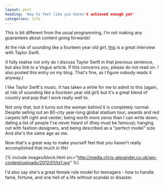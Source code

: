 ```yaml
---
layout: post
heading: 'How to feel like you haven't achieved enough yet'
categories: life
---
```


This is bit different from the usual programming, I'm not making any guarantees about content going forwards!

At the risk of sounding like a fourteen year old girl, [this](http://www.vogue.com/magazine/article/taylor-swift-the-single-life/) is a great interview with Taylor Swift.

(I fully realise not only do I discuss Taylor Swift in that previous sentence, but also link to a Vogue article. If this concerns you, please do not read on. I also posted this entry on my blog. That's fine, as I figure nobody reads it anyway.)

I like Taylor Swift's music. It has taken a while for me to admit to this (again, at risk of sounding like a fourteen year old girl) but it's a great blend of country and pop that I work really well to.

Not only that, but it turns out the woman behind it is completely normal. Despite selling out an 80-city year-long global stadium tour; awards and red carpets left right and center; being worth more zeros than I can write down; dating a list of people I've never heard of (they must be famous); hanging out with fashion designers, and being described as a "perfect model" size. And she's the same age as me.

Now that's a great way to make yourself feel that you haven't really accomplished that much in life!

{% include images/block.html src="http://media.chris-alexander.co.uk/wp-content/uploads/2012/01/ts1.jpg" %}

I'd also say she's a great female role model for teenagers - how to handle fame, fortune, and one hell of a life without scandal or disaster.